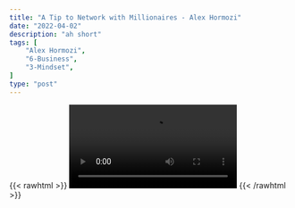 ```yaml
---
title: "A Tip to Network with Millionaires - Alex Hormozi"
date: "2022-04-02"
description: "ah short"
tags: [
    "Alex Hormozi",
    "6-Business",
    "3-Mindset",
]
type: "post"
---
```

{{< rawhtml >}}
    <video width="auto" height="auto" controls>
        <source src="https://clips.dev00ps.com/Alex%20Hormozi/1%20Tip%20to%20Network%20with%20Millionaires%20No%20One%20Will%20Tell%20You.mp4" type="video/mp4"> 
    </video>
{{< /rawhtml >}}
